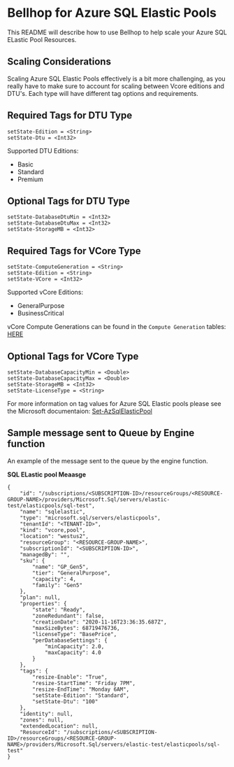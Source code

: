 # Bellhop for Azure SQL Elastic Pools
This README will describe how to use Bellhop to help scale your Azure SQL ELastic Pool Resources.

## Scaling Considerations
Scaling Azure SQL Elastic Pools effectively is a bit more challenging, as you really have to make sure to account for scaling between Vcore editions and DTU's. Each type will have different tag options and requirements.

## Required Tags for DTU Type
```
setState-Edition = <String>
setState-Dtu = <Int32>
```

Supported DTU Editions:
- Basic
- Standard
- Premium

## Optional Tags for DTU Type
```
setState-DatabaseDtuMin = <Int32>
setState-DatabaseDtuMax = <Int32>
setState-StorageMB = <Int32>
```

## Required Tags for VCore Type
```
setState-ComputeGeneration = <String>
setState-Edition = <String>
setState-VCore = <Int32>
```

Supported vCore Editions:
- GeneralPurpose
- BusinessCritical

vCore Compute Generations can be found in the `Compute Generation` tables: [HERE](https://docs.microsoft.com/en-us/azure/azure-sql/database/resource-limits-vcore-single-databases)

## Optional Tags for VCore Type
```
setState-DatabaseCapacityMin = <Double>
setState-DatabaseCapacityMax = <Double>
setState-StorageMB = <Int32>
setState-LicenseType = <String>
```

For more information on tag values for Azure SQL Elastic pools please see the Microsoft documentaion: [Set-AzSqlElasticPool](https://docs.microsoft.com/en-us/powershell/module/az.sql/set-azsqlelasticpool?view=azps-5.4.0)


## Sample message sent to Queue by Engine function
An example of the message sent to the queue by the engine function.

**SQL ELastic pool Meaasge**
```
{
    "id": "/subscriptions/<SUBSCRIPTION-ID>/resourceGroups/<RESOURCE-GROUP-NAME>/providers/Microsoft.Sql/servers/elastic-test/elasticpools/sql-test",
    "name": "sqlelastic",
    "type": "microsoft.sql/servers/elasticpools",
    "tenantId": "<TENANT-ID>",
    "kind": "vcore,pool",
    "location": "westus2",
    "resourceGroup": "<RESOURCE-GROUP-NAME>",
    "subscriptionId": "<SUBSCRIPTION-ID>",
    "managedBy": "",
    "sku": {
        "name": "GP_Gen5",
        "tier": "GeneralPurpose",
        "capacity": 4,
        "family": "Gen5"
    },
    "plan": null,
    "properties": {
        "state": "Ready",
        "zoneRedundant": false,
        "creationDate": "2020-11-16T23:36:35.687Z",
        "maxSizeBytes": 68719476736,
        "licenseType": "BasePrice",
        "perDatabaseSettings": {
            "minCapacity": 2.0,
            "maxCapacity": 4.0
        }
    },
    "tags": {
        "resize-Enable": "True",
        "resize-StartTime": "Friday 7PM",
        "resize-EndTime": "Monday 6AM",
        "setState-Edition": "Standard",
        "setState-Dtu": "100"
    },
    "identity": null,
    "zones": null,
    "extendedLocation": null,
    "ResourceId": "/subscriptions/<SUBSCRIPTION-ID>/resourceGroups/<RESOURCE-GROUP-NAME>/providers/Microsoft.Sql/servers/elastic-test/elasticpools/sql-test"
}
```
